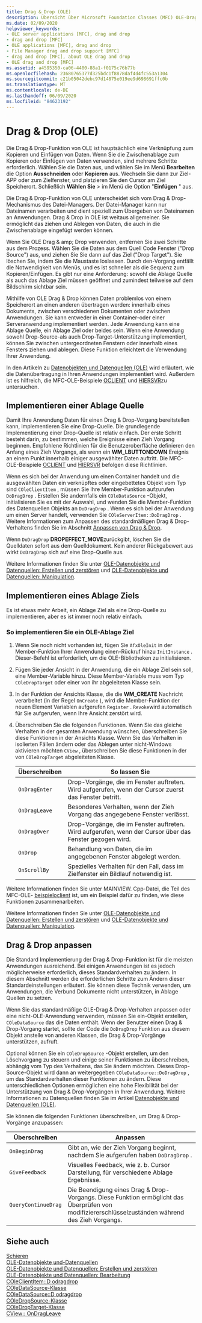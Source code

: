 ```yaml
---
title: Drag & Drop (OLE)
description: Übersicht über Microsoft Foundation Classes (MFC) OLE-Drag & Drop, das Implementieren einer Ablage Quelle, ein Ablage Ziel und das Anpassen von Drag & Drop.
ms.date: 02/09/2020
helpviewer_keywords:
- OLE server applications [MFC], drag and drop
- drag and drop [MFC]
- OLE applications [MFC], drag and drop
- File Manager drag and drop support [MFC]
- drag and drop [MFC], about OLE drag and drop
- OLE drag and drop [MFC]
ms.assetid: a4595350-ca06-4400-88a1-f0175c76b77b
ms.openlocfilehash: 23680765377d325bdc1f8878daf4d4fc553a1304
ms.sourcegitcommit: c21b05042debc97d14875e019ee9d698691ffc0b
ms.translationtype: MT
ms.contentlocale: de-DE
ms.lasthandoff: 06/09/2020
ms.locfileid: "84623192"
---
```

# <a name="ole-drag-and-drop"></a>Drag & Drop (OLE)

Die Drag & Drop-Funktion von OLE ist hauptsächlich eine Verknüpfung zum Kopieren und Einfügen von Daten. Wenn Sie die Zwischenablage zum Kopieren oder Einfügen von Daten verwenden, sind mehrere Schritte erforderlich. Wählen Sie die Daten aus, und wählen Sie im Menü **Bearbeiten** die Option **Ausschneiden** oder **Kopieren** aus. Wechseln Sie dann zur Ziel-APP oder zum Zielfenster, und platzieren Sie den Cursor am Ziel Speicherort. Schließlich **Wählen Sie**  >  im Menü die Option "**Einfügen** " aus.

Die Drag & Drop-Funktion von OLE unterscheidet sich vom Drag & Drop-Mechanismus des Datei-Managers. Der Datei-Manager kann nur Dateinamen verarbeiten und dient speziell zum Übergeben von Dateinamen an Anwendungen. Drag & Drop in OLE ist weitaus allgemeiner. Sie ermöglicht das ziehen und Ablegen von Daten, die auch in die Zwischenablage eingefügt werden können.

Wenn Sie OLE Drag & amp; Drop verwenden, entfernen Sie zwei Schritte aus dem Prozess. Wählen Sie die Daten aus dem Quell Code Fenster ("Drop Source") aus, und ziehen Sie Sie dann auf das Ziel ("Drop Target"). Sie löschen Sie, indem Sie die Maustaste loslassen. Durch den-Vorgang entfällt die Notwendigkeit von Menüs, und es ist schneller als die Sequenz zum Kopieren/Einfügen. Es gibt nur eine Anforderung: sowohl die Ablage Quelle als auch das Ablage Ziel müssen geöffnet und zumindest teilweise auf dem Bildschirm sichtbar sein.

Mithilfe von OLE Drag & Drop können Daten problemlos von einem Speicherort an einen anderen übertragen werden: innerhalb eines Dokuments, zwischen verschiedenen Dokumenten oder zwischen Anwendungen. Sie kann entweder in einer Container-oder einer Serveranwendung implementiert werden. Jede Anwendung kann eine Ablage Quelle, ein Ablage Ziel oder beides sein. Wenn eine Anwendung sowohl Drop-Source-als auch Drop-Target-Unterstützung implementiert, können Sie zwischen untergeordneten Fenstern oder innerhalb eines Fensters ziehen und ablegen. Diese Funktion erleichtert die Verwendung Ihrer Anwendung.

In den Artikeln zu [Datenobjekten und Datenquellen (OLE)](data-objects-and-data-sources-ole.md) wird erläutert, wie die Datenübertragung in Ihren Anwendungen implementiert wird. Außerdem ist es hilfreich, die MFC-OLE-Beispiele [OCLIENT](../overview/visual-cpp-samples.md) und [HIERSVR](../overview/visual-cpp-samples.md)zu untersuchen.

## <a name="implement-a-drop-source"></a><a name="implement-a-drop-source"></a>Implementieren einer Ablage Quelle

Damit Ihre Anwendung Daten für einen Drag & Drop-Vorgang bereitstellen kann, implementieren Sie eine Drop-Quelle. Die grundlegende Implementierung einer Drop-Quelle ist relativ einfach. Der erste Schritt besteht darin, zu bestimmen, welche Ereignisse einen Zieh Vorgang beginnen. Empfohlene Richtlinien für die Benutzeroberfläche definieren den Anfang eines Zieh Vorgangs, als wenn ein **WM_LBUTTONDOWN** Ereignis an einem Punkt innerhalb einiger ausgewählter Daten auftritt. Die MFC-OLE-Beispiele [OCLIENT](../overview/visual-cpp-samples.md) und [HIERSVR](../overview/visual-cpp-samples.md) befolgen diese Richtlinien.

Wenn es sich bei der Anwendung um einen Container handelt und die ausgewählten Daten ein verknüpftes oder eingebettetes Objekt vom Typ sind `COleClientItem` , müssen Sie Ihre Member-Funktion aufzurufen `DoDragDrop` . Erstellen Sie andernfalls ein `COleDataSource` -Objekt, initialisieren Sie es mit der Auswahl, und wenden Sie die Member-Funktion des Datenquellen Objekts an `DoDragDrop` . Wenn es sich bei der Anwendung um einen Server handelt, verwenden Sie `COleServerItem::DoDragDrop` . Weitere Informationen zum Anpassen des standardmäßigen Drag & Drop-Verhaltens finden Sie im Abschnitt [Anpassen von Drag & Drop](#customize-drag-and-drop).

Wenn `DoDragDrop` **DROPEFFECT_MOVE**zurückgibt, löschen Sie die Quelldaten sofort aus dem Quelldokument. Kein anderer Rückgabewert aus wirkt `DoDragDrop` sich auf eine Drop-Quelle aus.

Weitere Informationen finden Sie unter [OLE-Datenobjekte und Datenquellen: Erstellen und zerstören](data-objects-and-data-sources-creation-and-destruction.md) und [OLE-Datenobjekte und Datenquellen: Manipulation](data-objects-and-data-sources-manipulation.md)\.

## <a name="implement-a-drop-target"></a><a name="implement-a-drop-target"></a>Implementieren eines Ablage Ziels

Es ist etwas mehr Arbeit, ein Ablage Ziel als eine Drop-Quelle zu implementieren, aber es ist immer noch relativ einfach.

### <a name="to-implement-an-ole-drop-target"></a>So implementieren Sie ein OLE-Ablage Ziel

1. Wenn Sie noch nicht vorhanden ist, fügen Sie `AfxOleInit` in der Member-Funktion Ihrer Anwendung einen-Rückruf hinzu `InitInstance` . Dieser-Befehl ist erforderlich, um die OLE-Bibliotheken zu initialisieren.

1. Fügen Sie jeder Ansicht in der Anwendung, die ein Ablage Ziel sein soll, eine Member-Variable hinzu. Diese Member-Variable muss vom Typ `COleDropTarget` oder einer von ihr abgeleiteten Klasse sein.

1. In der Funktion der Ansichts Klasse, die die **WM_CREATE** Nachricht verarbeitet (in der Regel `OnCreate` ), wird die Member-Funktion der neuen Element Variablen aufgerufen `Register` . `Revoke`wird automatisch für Sie aufgerufen, wenn Ihre Ansicht zerstört wird.

1. Überschreiben Sie die folgenden Funktionen. Wenn Sie das gleiche Verhalten in der gesamten Anwendung wünschen, überschreiben Sie diese Funktionen in der Ansichts Klasse. Wenn Sie das Verhalten in isolierten Fällen ändern oder das Ablegen unter nicht-Windows aktivieren möchten `CView` , überschreiben Sie diese Funktionen in der von `COleDropTarget` abgeleiteten Klasse.

   | Überschreiben | So lassen Sie |
   | -------- | -------- |
   | `OnDragEnter` | Drop-Vorgänge, die im Fenster auftreten. Wird aufgerufen, wenn der Cursor zuerst das Fenster betritt. |
   | `OnDragLeave` | Besonderes Verhalten, wenn der Zieh Vorgang das angegebene Fenster verlässt. |
   | `OnDragOver` | Drop-Vorgänge, die im Fenster auftreten. Wird aufgerufen, wenn der Cursor über das Fenster gezogen wird. |
   | `OnDrop` | Behandlung von Daten, die im angegebenen Fenster abgelegt werden. |
   | `OnScrollBy` | Spezielles Verhalten für den Fall, dass im Zielfenster ein Bildlauf notwendig ist. |

Weitere Informationen finden Sie unter MAINVIEW. Cpp-Datei, die Teil des MFC-OLE- [beispieloclient](../overview/visual-cpp-samples.md) ist, um ein Beispiel dafür zu finden, wie diese Funktionen zusammenarbeiten.

Weitere Informationen finden Sie unter [OLE-Datenobjekte und Datenquellen: Erstellen und zerstören](data-objects-and-data-sources-creation-and-destruction.md) und [OLE-Datenobjekte und Datenquellen: Manipulation](data-objects-and-data-sources-manipulation.md)\.

## <a name="customize-drag-and-drop"></a><a name="customize-drag-and-drop"></a>Drag & Drop anpassen

Die Standard Implementierung der Drag & Drop-Funktion ist für die meisten Anwendungen ausreichend. Bei einigen Anwendungen ist es jedoch möglicherweise erforderlich, dieses Standardverhalten zu ändern. In diesem Abschnitt werden die erforderlichen Schritte zum Ändern dieser Standardeinstellungen erläutert. Sie können diese Technik verwenden, um Anwendungen, die Verbund Dokumente nicht unterstützen, in Ablage Quellen zu setzen.

Wenn Sie das standardmäßige OLE-Drag & Drop-Verhalten anpassen oder eine nicht-OLE-Anwendung verwenden, müssen Sie ein-Objekt erstellen, `COleDataSource` das die Daten enthält. Wenn der Benutzer einen Drag & Drop-Vorgang startet, sollte der Code die `DoDragDrop` Funktion aus diesem Objekt anstelle von anderen Klassen, die Drag & Drop-Vorgänge unterstützen, aufruft.

Optional können Sie ein `COleDropSource` -Objekt erstellen, um den Löschvorgang zu steuern und einige seiner Funktionen zu überschreiben, abhängig vom Typ des Verhaltens, das Sie ändern möchten. Dieses Drop-Source-Objekt wird dann an weitergegeben `COleDataSource::DoDragDrop` , um das Standardverhalten dieser Funktionen zu ändern. Diese unterschiedlichen Optionen ermöglichen eine hohe Flexibilität bei der Unterstützung von Drag & Drop-Vorgängen in Ihrer Anwendung. Weitere Informationen zu Datenquellen finden Sie im Artikel [Datenobjekte und Datenquellen (OLE)](data-objects-and-data-sources-ole.md).

Sie können die folgenden Funktionen überschreiben, um Drag & Drop-Vorgänge anzupassen:

| Überschreiben | Anpassen |
| -------- | ------------ |
| `OnBeginDrag` | Gibt an, wie der Zieh Vorgang beginnt, nachdem Sie aufgerufen haben `DoDragDrop` . |
| `GiveFeedback` | Visuelles Feedback, wie z. b. Cursor Darstellung, für verschiedene Ablage Ergebnisse. |
| `QueryContinueDrag` | Die Beendigung eines Drag & Drop-Vorgangs. Diese Funktion ermöglicht das Überprüfen von modifiziererschlüsselzuständen während des Zieh Vorgangs. |

## <a name="see-also"></a>Siehe auch

[Schieren](ole-in-mfc.md)\
[OLE-Datenobjekte und-Datenquellen](data-objects-and-data-sources-ole.md)\
[OLE-Datenobjekte und Datenquellen: Erstellen und zerstören](data-objects-and-data-sources-creation-and-destruction.md)\
[OLE-Datenobjekte und Datenquellen: Bearbeitung](data-objects-and-data-sources-manipulation.md)\
[COleClientItem::D odragdrop](reference/coleclientitem-class.md#dodragdrop)\
[COleDataSource-Klasse](reference/coledatasource-class.md)\
[COleDataSource::D odragdrop](reference/coledatasource-class.md#dodragdrop)\
[COleDropSource-Klasse](reference/coledropsource-class.md)\
[COleDropTarget-Klasse](reference/coledroptarget-class.md)\
[CView:: OnDragLeave](reference/cview-class.md#ondragleave)
